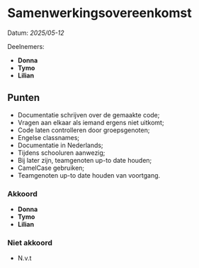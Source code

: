 # Samenwerkingsovereenkomst

Datum: *2025/05-12*

Deelnemers:

- **Donna**
- **Tymo**
- **Lilian**

## Punten

- Documentatie schrijven over de gemaakte code;
- Vragen aan elkaar als iemand ergens niet uitkomt;
- Code laten controlleren door groepsgenoten;
- Engelse classnames;
- Documentatie in Nederlands;
- Tijdens schooluren aanwezig;
- Bij later zijn, teamgenoten up-to date houden;
- CamelCase gebruiken;
- Teamgenoten up-to date houden van voortgang.

### Akkoord

- **Donna**
- **Tymo**
- **Lilian**

### Niet akkoord

- N.v.t
